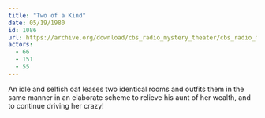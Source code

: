 ```yaml
---
title: "Two of a Kind"
date: 05/19/1980
id: 1086
url: https://archive.org/download/cbs_radio_mystery_theater/cbs_radio_mystery_theater-1051-1100.zip/cbs_radio_mystery_theater-1051-1100%2Fcbsrmt_1086_two_of_a_kind.mp3
actors:
  - 66
  - 151
  - 55
---
```

An idle and selfish oaf leases two identical rooms and outfits them in the same manner in an elaborate scheme to relieve his aunt of her wealth, and to continue driving her crazy!
